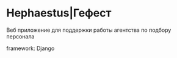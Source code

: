 # Hephaestus|Гефест
Веб приложение для поддержки работы агентства по подбору персонала

framework: Django